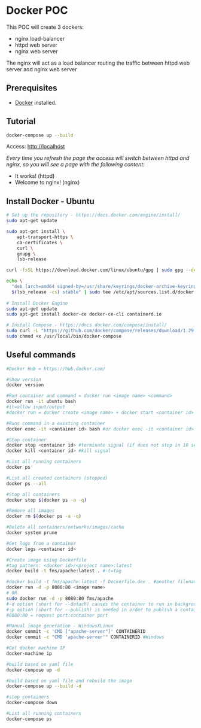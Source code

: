# Docker POC

This POC will create 3 dockers:

-   nginx load-balancer
-   httpd web server
-   nginx web server

The nginx will act as a load balancer routing the traffic between httpd web server and nginx web server

## Prerequisites

-   [Docker](https://www.docker.com/) installed.

## Tutorial

```bash
docker-compose up --build
```

Access: <http://localhost>

_Every time you refresh the page the access will switch between httpd and nginx, so you will see a page with the following content:_

-   It works! (httpd)
-   Welcome to nginx! (nginx)

## Install Docker - Ubuntu

```bash
# Set up the repository - https://docs.docker.com/engine/install/
sudo apt-get update

sudo apt-get install \
    apt-transport-https \
    ca-certificates \
    curl \
    gnupg \
    lsb-release

curl -fsSL https://download.docker.com/linux/ubuntu/gpg | sudo gpg --dearmor -o /usr/share/keyrings/docker-archive-keyring.gpg

echo \
  "deb [arch=amd64 signed-by=/usr/share/keyrings/docker-archive-keyring.gpg] https://download.docker.com/linux/ubuntu \
  $(lsb_release -cs) stable" | sudo tee /etc/apt/sources.list.d/docker.list > /dev/null
  
# Install Docker Engine
sudo apt-get update
sudo apt-get install docker-ce docker-ce-cli containerd.io

# Install Compose - https://docs.docker.com/compose/install/
sudo curl -L "https://github.com/docker/compose/releases/download/1.29.2/docker-compose-$(uname -s)-$(uname -m)" -o /usr/local/bin/docker-compose
sudo chmod +x /usr/local/bin/docker-compose
```

## Useful commands

```bash
#Docker Hub = https://hub.docker.com/

#Show version
docker version

#Run container and command = docker run <image name> <command>
docker run -it ubuntu bash 
#it=allow input/output
#docker run = docker create <image name> + docker start <container id>

#Runs command in a existing container
docker exec -it <container id> bash #or docker exec -it <container id> sh

#Stop container
docker stop <container id> #terminate signal (if does not stop in 10 secconds kill will be automatically called)
docker kill <container id> #kill signal

#List all running containers 
docker ps

#List all created containers (stopped)
docker ps --all

#Stop all containers
docker stop $(docker ps -a -q)

#Remove all images
docker rm $(docker ps -a -q)

#Delete all containers/networks/images/cache
docker system prune

#Get logs from a container
docker logs <container id>

#Create image using Dockerfile
#tag pattern: <docker id>/<project name>:latest
docker build -t fms/apache:latest . #-t=tag

#docker build -t fms/apache:latest -f Dockerfile.dev . #another filename
docker run -d -p 8080:80 <image name>
# OR
sudo docker run -d -p 8080:80 fms/apache
#-d option (short for --detach) causes the container to run in background
#-p option (short for --publish) is needed in order to publish a container port (or a range of ports)
#8080:80 = request port:container port

#Manual image generation - WindowsXLinux
docker commit -c 'CMD ["apache-server"]' CONTAINERID
docker commit -c "CMD 'apache-server'" CONTAINERID #Windows

#Get docker machine IP
docker-machine ip

#build based on yaml file
docker-compose up -d

#build based on yaml file and rebuild the image
docker-compose up --build -d

#stop containers
docker-compose down

#List all running containers 
docker-compose ps
```